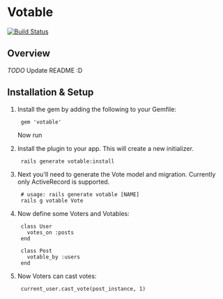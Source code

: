 Votable
=======
[![Build Status](https://secure.travis-ci.org/mikeycgto/votable.png?branch=master)](http://travis-ci.org/mikeycgto/votable)

## Overview

_TODO_ Update README :D

## Installation & Setup

1. Install the gem by adding the following to your Gemfile:

        gem 'votable'

   Now run

2. Install the plugin to your app. This will create a new initializer.

        rails generate votable:install

3. Next you'll need to generate the Vote model and migration. Currently
only ActiveRecord is supported.

        # usage: rails generate votable [NAME]
        rails g votable Vote

4. Now define some Voters and Votables:

        class User
          votes_on :posts
        end

        class Post
          votable_by :users
        end


5. Now Voters can cast votes:

        current_user.cast_vote(post_instance, 1)
